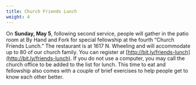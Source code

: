 ```yaml
---
title: Church Friends Lunch
weight: 4
---
```


On **Sunday, May 5**, following second service, people will gather in the patio room at By Hand and Fork for special fellowship at the fourth “Church Friends Lunch.” The restaurant is at 1617 N. Wheeling and will accommodate up to 80 of our church family.   You can register at [http://bit.ly/friends-lunch](http://bit.ly/friends-lunch).  If you do not use a computer, you may call the church office to be added to the list for lunch. This time to eat and fellowship also comes with a couple of brief exercises to help people get to know each other better.